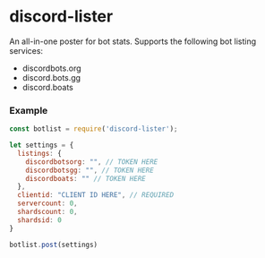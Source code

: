 # discord-lister
An all-in-one poster for bot stats. Supports the following bot listing services:
- discordbots.org
- discord.bots.gg
- discord.boats

### Example
``` js
const botlist = require('discord-lister');

let settings = {
  listings: {
    discordbotsorg: "", // TOKEN HERE
    discordbotsgg: "", // TOKEN HERE
    discordboats: "" // TOKEN HERE
  },
  clientid: "CLIENT ID HERE", // REQUIRED
  servercount: 0,
  shardscount: 0,
  shardsid: 0
}

botlist.post(settings)
```
